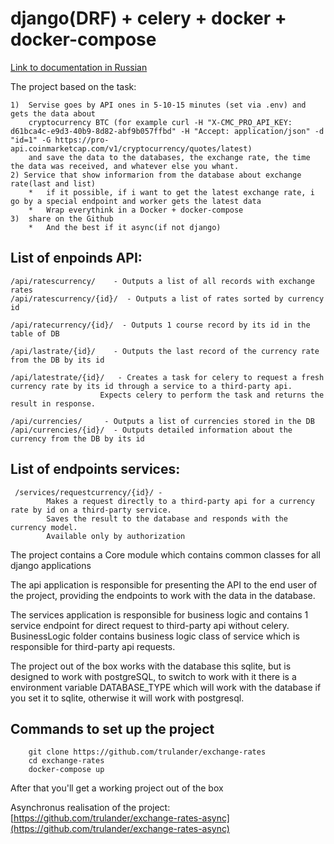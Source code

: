# django(DRF) + celery + docker + docker-compose

[Link to documentation in Russian](https://github.com/trulander/exchange-rates/blob/master/ReadmeRu.md)

The project based on the task:
```team foundation
1)  Servise goes by API ones in 5-10-15 minutes (set via .env) and gets the data about 
    cryptocurrency BTC (for example curl -H "X-CMC_PRO_API_KEY: d61bca4c-e9d3-40b9-8d82-abf9b057ffbd" -H "Accept: application/json" -d "id=1" -G https://pro-api.coinmarketcap.com/v1/cryptocurrency/quotes/latest)
    and save the data to the databases, the exchange rate, the time the data was received, and whatever else you whant.
2) Service that show informarion from the database about exchange rate(last and list)
    *   if it possible, if i want to get the latest exchange rate, i go by a special endpoint and worker gets the latest data
    *   Wrap everythink in a Docker + docker-compose
3)  share on the Github
    *   And the best if it async(if not django)
```



## List of enpoinds API:
```team foundation
/api/ratescurrency/    - Outputs a list of all records with exchange rates
/api/ratescurrency/{id}/  - Outputs a list of rates sorted by currency id

/api/ratecurrency/{id}/  - Outputs 1 course record by its id in the table of DB

/api/lastrate/{id}/    - Outputs the last record of the currency rate from the DB by its id

/api/latestrate/{id}/   - Creates a task for celery to request a fresh currency rate by its id through a service to a third-party api.
                    Expects celery to perform the task and returns the result in response.
                    
/api/currencies/     - Outputs a list of currencies stored in the DB
/api/currencies/{id}/  - Outputs detailed information about the currency from the DB by its id
```

## List of endpoints services:
```team foundation
 /services/requestcurrency/{id}/ - 
        Makes a request directly to a third-party api for a currency rate by id on a third-party service.
        Saves the result to the database and responds with the currency model.
        Available only by authorization
```


The project contains a Core module which contains common classes for all django applications

The api application is responsible for presenting the API to the end user of the project, providing the endpoints
to work with the data in the database.

The services application is responsible for business logic and contains 1 service endpoint for direct request to third-party api without celery.<br>
BusinessLogic folder contains business logic class of service which is responsible for third-party api requests.

The project out of the box works with the database this sqlite, but is designed to work with postgreSQL, to switch to work with it there is a 
environment variable DATABASE_TYPE which will work with the database if you set it to sqlite, otherwise it will work with postgresql.


## Commands to set up the project
```shell
    git clone https://github.com/trulander/exchange-rates
    cd exchange-rates
    docker-compose up
```
After that you'll get a working project out of the box

Asynchronus realisation of the project: [https://github.com/trulander/exchange-rates-async](https://github.com/trulander/exchange-rates-async)
